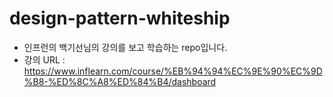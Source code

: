 # design-pattern-whiteship
- 인프런의 백기선님의 강의를 보고 학습하는 repo입니다.
- 강의 URL : https://www.inflearn.com/course/%EB%94%94%EC%9E%90%EC%9D%B8-%ED%8C%A8%ED%84%B4/dashboard
